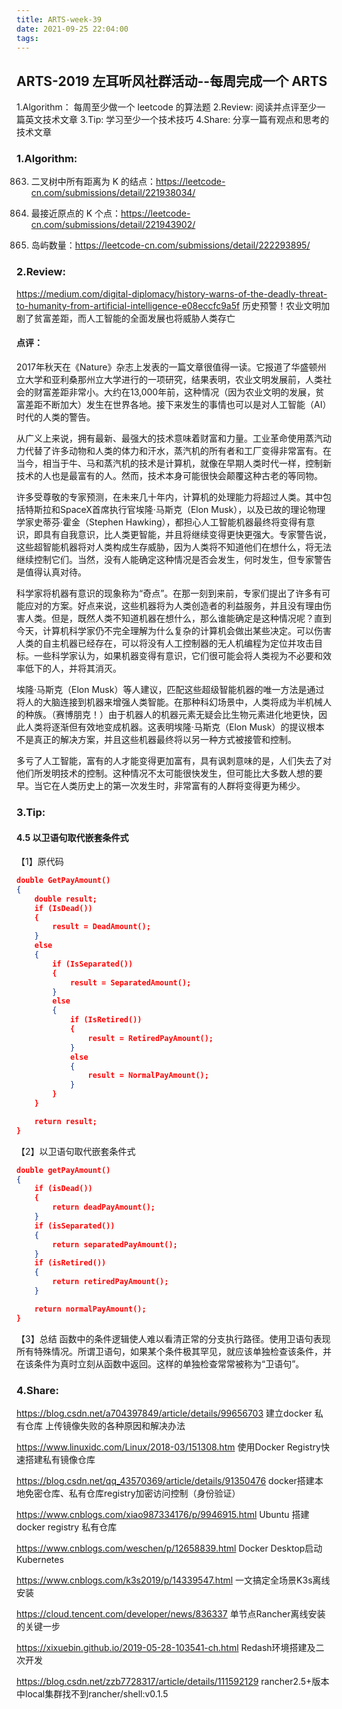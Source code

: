 ```yaml
---
title: ARTS-week-39
date: 2021-09-25 22:04:00
tags:
---
```



## ARTS-2019 左耳听风社群活动--每周完成一个 ARTS
1.Algorithm： 每周至少做一个 leetcode 的算法题
2.Review: 阅读并点评至少一篇英文技术文章
3.Tip: 学习至少一个技术技巧
4.Share: 分享一篇有观点和思考的技术文章

### 1.Algorithm:

863. 二叉树中所有距离为 K 的结点：https://leetcode-cn.com/submissions/detail/221938034/

973. 最接近原点的 K 个点：https://leetcode-cn.com/submissions/detail/221943902/

200. 岛屿数量：https://leetcode-cn.com/submissions/detail/222293895/

### 2.Review:

https://medium.com/digital-diplomacy/history-warns-of-the-deadly-threat-to-humanity-from-artificial-intelligence-e08eccfc9a5f
历史预警！农业文明加剧了贫富差距，而人工智能的全面发展也将威胁人类存亡

#### 点评：

2017年秋天在《Nature》杂志上发表的一篇文章很值得一读。它报道了华盛顿州立大学和亚利桑那州立大学进行的一项研究，结果表明，农业文明发展前，人类社会的财富差距非常小。大约在13,000年前，这种情况（因为农业文明的发展，贫富差距不断加大）发生在世界各地。接下来发生的事情也可以是对人工智能（AI）时代的人类的警告。

从广义上来说，拥有最新、最强大的技术意味着财富和力量。工业革命使用蒸汽动力代替了许多动物和人类的体力和汗水，蒸汽机的所有者和工厂变得非常富有。在当今，相当于牛、马和蒸汽机的技术是计算机，就像在早期人类时代一样，控制新技术的人也是最富有的人。然而，技术本身可能很快会颠覆这种古老的等同物。

许多受尊敬的专家预测，在未来几十年内，计算机的处理能力将超过人类。其中包括特斯拉和SpaceX首席执行官埃隆·马斯克（Elon Musk），以及已故的理论物理学家史蒂芬·霍金（Stephen Hawking），都担心人工智能机器最终将变得有意识，即具有自我意识，比人类更智能，并且将继续变得更快更强大。专家警告说，这些超智能机器将对人类构成生存威胁，因为人类将不知道他们在想什么，将无法继续控制它们。当然，没有人能确定这种情况是否会发生，何时发生，但专家警告是值得认真对待。

科学家将机器有意识的现象称为“奇点”。在那一刻到来前，专家们提出了许多有可能应对的方案。好点来说，这些机器将为人类创造者的利益服务，并且没有理由伤害人类。但是，既然人类不知道机器在想什么，那么谁能确定是这种情况呢？直到今天，计算机科学家仍不完全理解为什么复杂的计算机会做出某些决定。可以伤害人类的自主机器已经存在，可以将没有人工控制器的无人机编程为定位并攻击目标。一些科学家认为，如果机器变得有意识，它们很可能会将人类视为不必要和效率低下的人，并将其消灭。

埃隆·马斯克（Elon Musk）等人建议，匹配这些超级智能机器的唯一方法是通过将人的大脑连接到机器来增强人类智能。在那种科幻场景中，人类将成为半机械人的种族。（赛博朋克！）由于机器人的机器元素无疑会比生物元素进化地更快，因此人类将逐渐但有效地变成机器。这表明埃隆·马斯克（Elon Musk）的提议根本不是真正的解决方案，并且这些机器最终将以另一种方式被接管和控制。

多亏了人工智能，富有的人才能变得更加富有，具有讽刺意味的是，人们失去了对他们所发明技术的控制。这种情况不太可能很快发生，但可能比大多数人想的要早。当它在人类历史上的第一次发生时，非常富有的人群将变得更为稀少。

### 3.Tip:

#### 4.5 以卫语句取代嵌套条件式

【1】原代码
```json
double GetPayAmount()
{
    double result;
    if (IsDead())
    {
        result = DeadAmount();
    }
    else
    {
        if (IsSeparated())
        {
            result = SeparatedAmount();
        }
        else
        {
            if (IsRetired())
            {
                result = RetiredPayAmount();
            }
            else
            {
                result = NormalPayAmount();
            }
        }
    }

    return result;
}
```
【2】以卫语句取代嵌套条件式
```json
double getPayAmount()
{
    if (isDead())
    {
        return deadPayAmount();
    }
    if (isSeparated())
    {
        return separatedPayAmount();
    }
    if (isRetired())
    {
        return retiredPayAmount();
    }

    return normalPayAmount();
}
```
【3】总结
函数中的条件逻辑使人难以看清正常的分支执行路径。使用卫语句表现所有特殊情况。所谓卫语句，如果某个条件极其罕见，就应该单独检查该条件，并在该条件为真时立刻从函数中返回。这样的单独检查常常被称为“卫语句”。

### 4.Share: 

https://blog.csdn.net/a704397849/article/details/99656703
建立docker 私有仓库 上传镜像失败的各种原因和解决办法

https://www.linuxidc.com/Linux/2018-03/151308.htm
使用Docker Registry快速搭建私有镜像仓库

https://blog.csdn.net/qq_43570369/article/details/91350476
docker搭建本地免密仓库、私有仓库registry加密访问控制（身份验证）

https://www.cnblogs.com/xiao987334176/p/9946915.html
Ubuntu 搭建docker registry 私有仓库

https://www.cnblogs.com/weschen/p/12658839.html
Docker Desktop启动Kubernetes

https://www.cnblogs.com/k3s2019/p/14339547.html
一文搞定全场景K3s离线安装

https://cloud.tencent.com/developer/news/836337
单节点Rancher离线安装的关键一步

https://xixuebin.github.io/2019-05-28-103541-ch.html
Redash环境搭建及二次开发

https://blog.csdn.net/zzb7728317/article/details/111592129
rancher2.5+版本中local集群找不到rancher/shell:v0.1.5